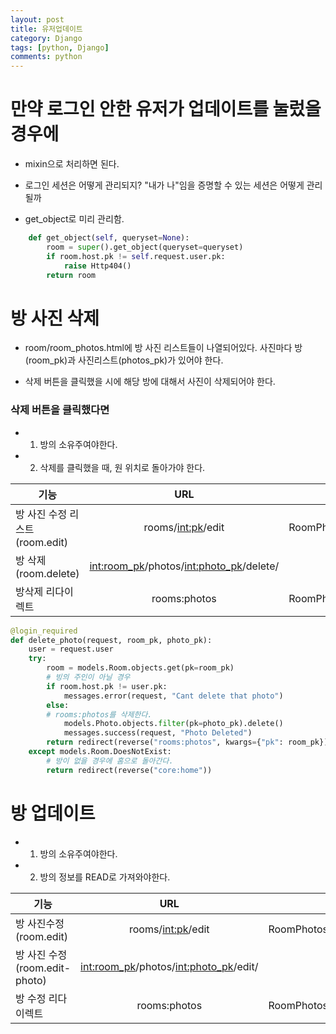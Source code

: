 ```yaml
---
layout: post
title: 유저업데이트
category: Django
tags: [python, Django]
comments: python
---
```


# 만약 로그인 안한 유저가 업데이트를 눌렀을 경우에

- mixin으로 처리하면 된다.

- 로그인 세션은 어떻게 관리되지? "내가 나"임을 증명할 수 있는 세션은 어떻게 관리될까

- get_object로 미리 관리함.

```python
    def get_object(self, queryset=None):
        room = super().get_object(queryset=queryset)
        if room.host.pk != self.request.user.pk:
            raise Http404()
        return room
```

# 방 사진 삭제

- room/room_photos.html에 방 사진 리스트들이 나열되어있다. 사진마다 방(room_pk)과 사진리스트(photos_pk)가 있어야 한다.

- 삭제 버튼을 클릭했을 시에 해당 방에 대해서 사진이 삭제되어야 한다.

### 삭제 버튼을 클릭했다면

- 1. 방의 소유주여야한다.

- 2. 삭제를 클릭했을 때, 원 위치로 돌아가야 한다.

| 기능 | URL | Views | Template |
|---|:---:|---:|---:|
| 방 사진 수정 리스트(room.edit) | rooms/<int:pk>/edit | RoomPhotosView(DetailView) | rooms/room_edit |
| 방 삭제(room.delete) | <int:room_pk>/photos/<int:photo_pk>/delete/ | photodelete() | REDIRECT |
| 방삭제 리다이렉트 | rooms:photos | RoomPhotosView(DetailView) | rooms/room_photos.html |

```python
@login_required
def delete_photo(request, room_pk, photo_pk):
    user = request.user
    try:
        room = models.Room.objects.get(pk=room_pk)
        # 빙의 주인이 아닐 경우
        if room.host.pk != user.pk:
            messages.error(request, "Cant delete that photo")
        else:
        # rooms:photos를 삭제한다.
            models.Photo.objects.filter(pk=photo_pk).delete()
            messages.success(request, "Photo Deleted")
        return redirect(reverse("rooms:photos", kwargs={"pk": room_pk}))
    except models.Room.DoesNotExist:
        # 방이 없을 경우에 홈으로 돌아간다.
        return redirect(reverse("core:home"))
```


# 방 업데이트

- 1. 방의 소유주여야한다.

- 2. 방의 정보를 READ로 가져와야한다.


| 기능 | URL | Views | Template |
|---|:---:|---:|---:|
| 방 사진수정(room.edit) | rooms/<int:pk>/edit | RoomPhotosView(DetailView) | rooms/room_edit |
| 방 사진 수정(room.edit-photo) | <int:room_pk>/photos/<int:photo_pk>/edit/ | EditPhotoView | rooms/photo_edit.html |
| 방 수정 리다이렉트 | rooms:photos | RoomPhotosView(DetailView) | rooms/room_photos.html |


